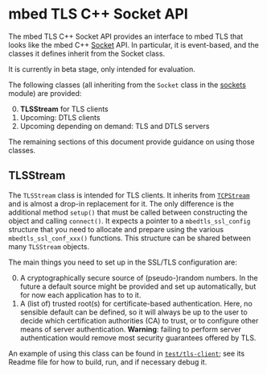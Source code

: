 # mbed TLS C++ Socket API

The mbed TLS C++ Socket API provides an interface to mbed TLS that looks like the mbed C++ [Socket][] API. In particular, it is event-based, and the classes it defines inherit from the Socket class.

[Socket]: https://github.com/ARMmbed/sockets

It is currently in beta stage, only intended for evaluation.

The following classes (all inheriting from the `Socket` class in the [sockets][Socket] module) are provided:

0. **TLSStream** for TLS clients
0. Upcoming: DTLS clients
0. Upcoming depending on demand: TLS and DTLS servers

The remaining sections of this document provide guidance on using those classes.

## TLSStream

The `TLSStream` class is intended for TLS clients. It inherits from [`TCPStream`](https://github.com/ARMmbed/sockets/blob/master/mbed-net-sockets/TCPStream.h) and is almost a drop-in replacement for it. The only difference is the additional method `setup()` that must be called between constructing the object and calling `connect()`. It expects a pointer to a `mbedtls_ssl_config` structure that you need to allocate and prepare using the various `mbedtls_ssl_conf_xxx()` functions. This structure can be shared between many `TLSStream` objects.

The main things you need to set up in the SSL/TLS configuration are:

0. A cryptographically secure source of (pseudo-)random numbers. In the future a default source might be provided and set up automatically, but for now each application has to to it.
0. A (list of) trusted root(s) for certificate-based authentication. Here, no sensible default can be defined, so it will always be up to the user to decide which certification authorities (CA) to trust, or to configure other means of server authentication. **Warning**: failing to perform server authentication would remove most security guarantees offered by TLS.

An example of using this class can be found in [`test/tls-client`](https://github.com/ARMmbed/mbed-tls-sockets/tree/master/test/tls-client); see its Readme file for how to build, run, and if necessary debug it.
